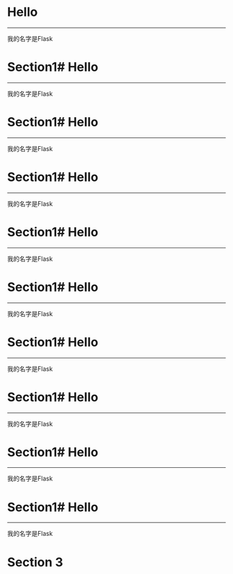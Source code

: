 # Hello
--- 
我的名字是Flask
# Section1# Hello
--- 
我的名字是Flask
# Section1# Hello
--- 
我的名字是Flask
# Section1# Hello
--- 
我的名字是Flask
# Section1# Hello
--- 
我的名字是Flask
# Section1# Hello
--- 
我的名字是Flask
# Section1# Hello
--- 
我的名字是Flask
# Section1# Hello
--- 
我的名字是Flask
# Section1# Hello
--- 
我的名字是Flask
# Section1# Hello
--- 
我的名字是Flask
# Section 3